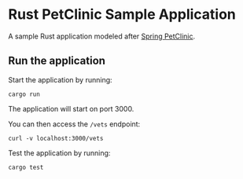 # Rust PetClinic Sample Application

A sample Rust application modeled after [Spring PetClinic](https://github.com/spring-projects/spring-petclinic).

## Run the application
Start the application by running:
```
cargo run
```
The application will start on port 3000.

You can then access the `/vets` endpoint:
```
curl -v localhost:3000/vets
```

Test the application by running:
```
cargo test
```